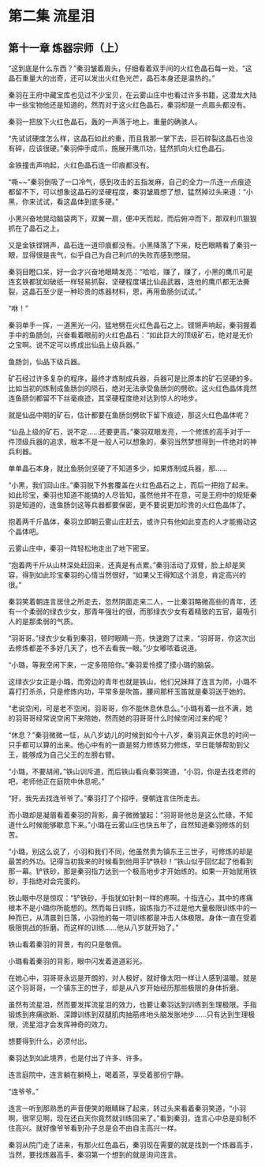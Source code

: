 # 第二集 流星泪

## 第十一章 炼器宗师（上）

“这到底是什么东西？”秦羽皱着眉头，仔细看着双手间的火红色晶石每一处，“这晶石重量大的出奇，还可以发出火红色光芒，晶石本身还是温热的。”

秦羽在王府中藏宝库也见过不少宝贝，在云雾山庄中也看过许多书籍，这潜龙大陆中一些宝物他还是知道的，然而对于这火红色晶石，秦羽却是一点眉头都没有。

秦羽一把放下火红色晶石，轰的一声落于地上，重量的确骇人。

“先试试硬度怎么样，这晶石如此的重，而且我那一掌下去，巨石碎裂这晶石也没有碎，应该很硬。”秦羽伸手成爪，施展开鹰爪功，猛然抓向火红色晶石。

金铁撞击声响起，火红色晶石连一印痕都没有。

“嘶~~”秦羽倒吸了一口冷气，感到攻击的五指发麻，自己的全力一爪连一点痕迹都留不下，可以想象这晶石的坚硬程度，秦羽皱眉想了想，猛然掉过头来道：“小黑，你来试试，看这晶体到底多硬。”

小黑兴奋地晃动脑袋两下，双翼一扇，便冲天而起，而后俯冲而下，那双利爪狠狠抓在了晶石之上。

又是金铁铿锵声，晶石连一道印痕都没有。小黑降落了下来，眨巴眼睛看了秦羽一眼，显得很是丧气，似乎自己为自己利爪的失败而感到憋屈。

秦羽目瞪口呆，好一会才兴奋地眼睛发亮：“哈哈，赚了，赚了，小黑的鹰爪可是连玄铁都犹如破纸一样轻易抓裂，坚硬程度堪比仙品武器，连他的鹰爪都无法撕裂，这晶石至少是一种珍贵的炼器材料，恩，再用鱼肠剑试试。”

“咻！”

秦羽单手一挥，一道黑光一闪，猛地劈在火红色晶石之上。铿锵声响起，秦羽握着手中的鱼肠剑，兴奋看着眼前的火红色晶石：“如此巨大的顶级矿石，绝对是无价之宝啊。说不定可以练成出仙品上级兵器。”

鱼肠剑，仙品下级兵器。

矿石经过许多复杂的程序，最终才炼制成兵器，兵器可是比原本的矿石坚硬的多。比如当初的炼制成鱼肠剑的陨石，绝对无法承受鱼肠剑的劈砍。这火红色晶体竟然连鱼肠剑都留不下丝毫痕迹，其坚硬程度绝对达到惊人的地步。

就是仙品中期的矿石，估计都要在鱼肠剑劈砍下留下痕迹，那这火红色晶体呢？

“仙品上级的矿石，说不定……还要更高。”秦羽双眼发亮，一个修炼的高手对于一件顶级兵器的追求，根本不是一般人可以想象的，秦羽当然梦想得到一件绝对的神兵利器。

单单晶石本身，就比鱼肠剑坚硬了不知道多少，如果炼制成兵器，那……

“小黑，我们回山庄。”秦羽脱下外套覆盖在火红色晶石之上，而后一把抱了起来。如此珍宝，秦羽也知道不能搞的人尽皆知，虽然他并不在意，可是王府中的规矩秦羽是知道的，连鱼肠剑这等兵器都要保密，更不要说更加珍贵的火红色晶体了。

抱着两千斤晶体，秦羽立即朝云雾山庄赶去，或许只有他如此变态的人才能搬动这个晶体吧。

云雾山庄中，秦羽一阵轻松地走出了地下密室。

“抱着两千斤从山林深处赶回来，还真是有点累。”秦羽活动了双臂，脸上却是笑容，得到如此珍宝秦羽的心情当然很好，“如果父王得知这个消息，肯定高兴的很。”

秦羽笑着朝连言居住之所走去，忽然阴面走来二人，一比秦羽略微高些的青年，还有一个柔弱的绿衣少女，那青年强壮的很，而那绿衣少女有着精致的五官，最吸引人的是那柔弱的气质。

“羽哥哥。”绿衣少女看到秦羽，顿时眼睛一亮，快速跑了过来，“羽哥哥，你这次出去修炼都差不多好几天了，也不去看我一眼。”少女嘟哝着说道。

“小璐，等我空闲下来，一定多陪陪你。”秦羽爱怜摸了摸小璐的脑袋。

这绿衣少女正是小璐，而旁边的青年也就是铁山，他们兄妹拜了连言为师，小璐不喜打打杀杀，只是修炼内功，平常多是吹笛，腰间那杆玉笛就是秦羽送于她的。

“老说空闲，可是老不空闲，羽哥哥，你不能休息休息么。”小璐有着一丝不满，她的羽哥哥经常说空闲下来陪她，然而她的羽哥哥什么时候空闲过来的呢？

“休息？”秦羽微微一怔，从八岁幼儿的时候到如今十八岁，秦羽真正休息的时间一只手都可以算的出来。他心中有的一直是努力修炼努力修炼，早日能够帮助到父王，能够成为自己父王的左膀右臂。

“小璐，不要胡闹。”铁山训斥道，而后铁山看向秦羽笑道，“小羽，你是去找老师的吧，老师他正在庭院中休息呢。”

“好，我先去找连爷爷了。”秦羽打了个招呼，便朝连言住所走去。

而小璐却是凝眉看着秦羽的背影，鼻子微微皱起：“羽哥哥他总是这么忙碌，不知道什么时候能够歇息下来。”小璐在云雾山庄也快五年了，自然知道秦羽修炼的刻苦。

“小璐，别这么说了，小羽和我们不同，他虽然贵为镇东王三世子，可修炼的却是最苦的外功。记得当初我来的时候看到他用手铲铁砂！”铁山似乎回忆起了他看到那一幕。铲铁砂，那是秦羽指力达到一个极高地步才开始练的。如果一开始就用铁砂，手指绝对会完蛋的。

铁山眼中尽是惊叹：“铲铁砂，手指犹如针刺一样的疼啊。十指连心，其中的疼痛根本不是小璐你所能想的。然而每日训练，锻炼指力不过是他大量极限训练中的一种而已，从清晨到日落，小羽他的每一项训练都是冲击人体极限。身体一直在受着极限挑战的折磨。而这样的训练……他从八岁就开始了。”

铁山看着秦羽的背景，有的只是敬佩。

小璐看着秦羽的背影，眼中闪发着道道彩光。

在她心中，羽哥哥永远是开朗的，对人极好，就好像太阳一样让人感到温暖。就是这个羽哥哥，一个镇东王的世子，却是从八岁开始经历那些极限的身体折磨。

虽然有流星泪，然而要发挥流星泪的效力，也要让秦羽达到训练到生理极限。手指锻炼到疼痛欲断、深蹲训练到双腿肌肉抽筋疼地头脑发胀地步……只有达到生理极限，流星泪才会发挥神奇的效力。

想要得到什么，必须付出。

秦羽达到如此境界，也是付出了许多、许多。

连言庭院中，连言躺在躺椅上，喝着茶，享受着那份宁静。

“连爷爷。”

连言一听到那熟悉的声音便笑的眼睛眯了起来，转过头来看着秦羽笑道，“小羽啊，很罕见啊，现在还白天你竟然就训练回来了。”看到秦羽，连言心中总是抑制不住高兴。就好像爷爷看到孙子总是会不由自主高兴一样。

秦羽从院门走了进来，有那火红色晶石，秦羽现在需要的就是找到一个炼器高手，当然，要找炼器高手，秦羽第一个想到的就是询问连言。
